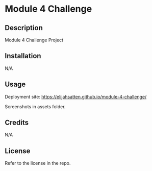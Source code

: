 # Module 4 Challenge

## Description

Module 4 Challenge Project

## Installation

N/A

## Usage

Deployment site: https://elijahsatten.github.io/module-4-challenge/

Screenshots in assets folder.

## Credits

N/A

## License

Refer to the license in the repo.
